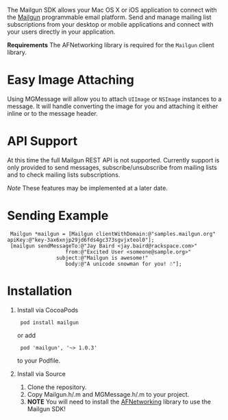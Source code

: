 The Mailgun SDK allows your Mac OS X or iOS application to connect with the [Mailgun](http://www.mailgun.com) programmable email platform. Send and manage mailing list subscriptions from your desktop or mobile applications and connect with your users directly in your application.
 
**Requirements** The AFNetworking library is required for the `Mailgun` client library.
 
Easy Image Attaching
====================
 
Using MGMessage will allow you to attach `UIImage` or `NSImage` instances to a message. It will handle converting the image for you and attaching it either inline or to the message header.

API Support
===========

At this time the full Mailgun REST API is not supported. Currently support is only provided to send messages, subscribe/unsubscribe from mailing lists and to check mailing lists subscriptions.

*Note* These features may be implemented at a later date.
 
Sending Example
===============

     Mailgun *mailgun = [Mailgun clientWithDomain:@"samples.mailgun.org" apiKey:@"key-3ax6xnjp29jd6fds4gc373sgvjxteol0"];
     [mailgun sendMessageTo:@"Jay Baird <jay.baird@rackspace.com>" 
                       from:@"Excited User <someone@sample.org>" 
                    subject:@"Mailgun is awesome!" 
                       body:@"A unicode snowman for you! ☃"];
 
Installation
============

1. Install via CocoaPods

        pod install mailgun

    or add

        pod 'mailgun', '~> 1.0.3'

    to your Podfile.

2. Install via Source

    1. Clone the repository.
    2. Copy Mailgun.h/.m and MGMessage.h/.m to your project.
    3. **NOTE** You will need to install the [AFNetworking](https://github.com/AFNetworking/AFNetworking/wiki/Getting-Started-with-AFNetworking) library to use the Mailgun SDK!
